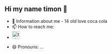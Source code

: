 ## Hi my name timon 👋


- 💬 Information about me - 14 old love coca cola
- 📫 How to reach me:
-  <a href="https://t.me/lovecocacola123" target="_blank">
    <img src="https://img.shields.io/static/v1?message=Telegram&logo=telegram&label=&color=2CA5E0&logoColor=white&labelColor=&style=for-the-badge" height="25" alt="telegram logo"  />
  </a>
</div>

- 😄 Pronouns: ...


